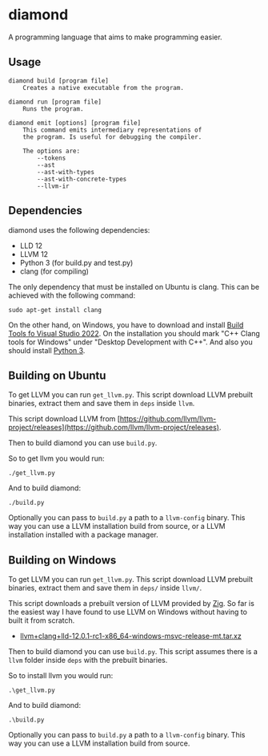 # diamond

A programming language that aims to make programming easier.

## Usage
```
diamond build [program file]
    Creates a native executable from the program.

diamond run [program file]
    Runs the program.

diamond emit [options] [program file]
    This command emits intermediary representations of
    the program. Is useful for debugging the compiler.

    The options are:
        --tokens
        --ast
        --ast-with-types
        --ast-with-concrete-types
        --llvm-ir
```

## Dependencies

diamond uses the following dependencies:
- LLD 12
- LLVM 12
- Python 3 (for build.py and test.py)
- clang (for compiling)

The only dependency that must be installed on Ubuntu is clang. This can be achieved with the following command:
```
sudo apt-get install clang
```

On the other hand, on Windows, you have to download and install [Build Tools fo Visual Studio 2022](https://visualstudio.microsoft.com/downloads/). On the installation you should mark "C++ Clang tools for Windows" under "Desktop Development with C++". And also you should install [Python 3](https://www.python.org/).

## Building on Ubuntu

To get LLVM you can run `get_llvm.py`. This script download LLVM prebuilt binaries, extract them and save them in `deps` inside `llvm`.

This script download LLVM from
[https://github.com/llvm/llvm-project/releases](https://github.com/llvm/llvm-project/releases).

Then to build diamond you can use `build.py`.

So to get llvm you would run:
```
./get_llvm.py
```

And to build diamond:
```
./build.py
```

Optionally you can pass to `build.py` a path to a `llvm-config` binary. This way you
can use a LLVM installation build from source, or a LLVM installation installed with
a package manager.

## Building on Windows

To get LLVM you can run `get_llvm.py`. This script download LLVM prebuilt binaries, extract them and save them in `deps/` inside `llvm/`.

This script downloads a prebuilt version of LLVM provided by [Zig](https://ziglang.org/). So far is the easiest way I have found to use LLVM on Windows without having to built it from scratch.
- [llvm+clang+lld-12.0.1-rc1-x86_64-windows-msvc-release-mt.tar.xz](https://ziglang.org/deps/llvm%2bclang%2blld-12.0.1-rc1-x86_64-windows-msvc-release-mt.tar.xz)

Then to build diamond you can use `build.py`. This script assumes there is a `llvm` folder inside `deps` with the prebuilt binaries.

So to install llvm you would run:
```
.\get_llvm.py
```

And to build diamond:
```
.\build.py
```

Optionally you can pass to `build.py` a path to a `llvm-config` binary. This way you
can use a LLVM installation build from source.
